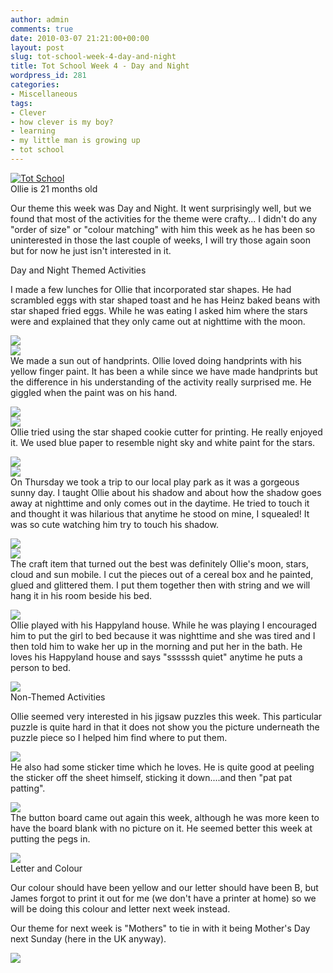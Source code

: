 ```yaml
---
author: admin
comments: true
date: 2010-03-07 21:21:00+00:00
layout: post
slug: tot-school-week-4-day-and-night
title: Tot School Week 4 - Day and Night
wordpress_id: 281
categories:
- Miscellaneous
tags:
- Clever
- how clever is my boy?
- learning
- my little man is growing up
- tot school
---
```


[![Tot School](http://i131.photobucket.com/albums/p316/carisahinson/Tot-School.gif)](http://lapbooksbycarisa.homestead.com/TotSchool.html)  
Ollie is 21 months old  
  


Our theme this week was Day and Night.  It went surprisingly well, but we found that most of the activities for the theme were crafty... I didn't do any "order of size" or "colour matching" with him this week as he has been so uninterested in those the last couple of weeks, I will try those again soon but for now he just isn't interested in it.  
  
Day and Night Themed Activities  
  
I made a few lunches for Ollie that incorporated star shapes.  He had scrambled eggs with star shaped toast and he has Heinz baked beans with star shaped fried eggs.  While he was eating I asked him where the stars were and explained that they only came out at nighttime with the moon.  
  
[![](http://farm5.static.flickr.com/4003/4415051410_cfaf439e3a.jpg)](http://farm5.static.flickr.com/4003/4415051410_cfaf439e3a.jpg)  
[![](http://farm5.static.flickr.com/4050/4415041542_bbb8433d6b.jpg)](http://farm5.static.flickr.com/4050/4415041542_bbb8433d6b.jpg)  
We made a sun out of handprints.  Ollie loved doing handprints with his yellow finger paint.  It has been a while since we have made handprints but the difference in his understanding of the activity really surprised me.  He giggled when the paint was on his hand.  
  
[![](http://farm3.static.flickr.com/2770/4415044710_456124f7f6.jpg)](http://farm3.static.flickr.com/2770/4415044710_456124f7f6.jpg)  
[![](http://farm5.static.flickr.com/4003/4414361807_d0fb660101.jpg)](http://farm5.static.flickr.com/4003/4414361807_d0fb660101.jpg)  
Ollie tried using the star shaped cookie cutter for printing.  He really enjoyed it.  We used blue paper to resemble night sky and white paint for the stars.  
  
[![](http://farm3.static.flickr.com/2706/4414280665_733c456177.jpg)](http://farm3.static.flickr.com/2706/4414280665_733c456177.jpg)  
[![](http://farm5.static.flickr.com/4060/4415124824_66ab8e0c61.jpg)](http://farm5.static.flickr.com/4060/4415124824_66ab8e0c61.jpg)  
On Thursday we took a trip to our local play park as it was a gorgeous sunny day.  I taught Ollie about his shadow and about how the shadow goes away at nighttime and only comes out in the daytime.  He tried to touch it and thought it was hilarious that anytime he stood on mine, I squealed!  It was so cute watching him try to touch his shadow.  
  
[![](http://farm5.static.flickr.com/4054/4415077004_88e458faaf.jpg)](http://farm5.static.flickr.com/4054/4415077004_88e458faaf.jpg)  
[![](http://farm3.static.flickr.com/2753/4415081564_721fdc98c6.jpg)](http://farm3.static.flickr.com/2753/4415081564_721fdc98c6.jpg)  
The craft item that turned out the best was definitely Ollie's moon, stars, cloud and sun mobile.  I cut the pieces out of a cereal box and he painted, glued and glittered them.  I put them together then with string and we will hang it in his room beside his bed.  
  
[![](http://farm3.static.flickr.com/2715/4415120178_b7c61c1498.jpg)](http://farm3.static.flickr.com/2715/4415120178_b7c61c1498.jpg)  
Ollie played with his Happyland house.  While he was playing I encouraged him to put the girl to bed because it was nighttime and she was tired and I then told him to wake her up in the morning and put her in the bath.  He loves his Happyland house and says "ssssssh quiet" anytime he puts a person to bed.  
  
[![](http://farm3.static.flickr.com/2725/4415105388_8654e8d06b.jpg)](http://farm3.static.flickr.com/2725/4415105388_8654e8d06b.jpg)  
Non-Themed Activities  
  
Ollie seemed very interested in his jigsaw puzzles this week.  This particular puzzle is quite hard in that it does not show you the picture underneath the puzzle piece so I helped him find where to put them.  
  
[![](http://farm5.static.flickr.com/4043/4414321971_0d6a6c2b42.jpg)](http://farm5.static.flickr.com/4043/4414321971_0d6a6c2b42.jpg)  
He also had some sticker time which he loves.  He is quite good at peeling the sticker off the sheet himself, sticking it down....and then "pat pat patting".  
  
[![](http://farm5.static.flickr.com/4006/4414325585_eec89b7ba7.jpg)](http://farm5.static.flickr.com/4006/4414325585_eec89b7ba7.jpg)  
The button board came out again this week, although he was more keen to have the board blank with no picture on it.  He seemed better this week at putting the pegs in.  
  
[![](http://farm5.static.flickr.com/4048/4414333643_9e2795e89d.jpg)](http://farm5.static.flickr.com/4048/4414333643_9e2795e89d.jpg)  
Letter and Colour  
  
Our colour should have been yellow and our letter should have been B, but James forgot to print it out for me (we don't have a printer at home) so we will be doing this colour and letter next week instead.  
  
Our theme for next week is "Mothers" to tie in with it being Mother's Day next Sunday (here in the UK anyway).

![](https://blogger.googleusercontent.com/tracker/251139911615938991-4415414033080169277?l=www.outmumbered.com)
